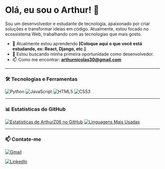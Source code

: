 # Olá, eu sou o Arthur! 👋

Sou um desenvolvedor e estudante de tecnologia, apaixonado por criar soluções e transformar ideias em código. Atualmente, estou focado no ecossistema Web, trabalhando com as tecnologias que mais gosto.

- 🌱 Atualmente estou aprendendo **[Coloque aqui o que você está estudando, ex: React, Django, etc.]**
- 🔭 Estou buscando minha primeira oportunidade como desenvolvedor.
- 📫 Como me encontrar: **arthurnicolas30@gmail.com**

---

### 🛠️ Tecnologias e Ferramentas

![Python](https://img.shields.io/badge/Python-3776AB?style=for-the-badge&logo=python&logoColor=white)
![JavaScript](https://img.shields.io/badge/JavaScript-F7DF1E?style=for-the-badge&logo=javascript&logoColor=black)
![HTML5](https://img.shields.io/badge/HTML5-E34F26?style=for-the-badge&logo=html5&logoColor=white)
![CSS3](https://img.shields.io/badge/CSS3-1572B6?style=for-the-badge&logo=css3&logoColor=white)

---

### 📊 Estatísticas do GitHub

[![Estatísticas de ArthurZ06 no GitHub](https://github-readme-stats.vercel.app/api?username=ArthurZ06&show_icons=true&theme=dark&include_all_commits=true&count_private=true)](https://github.com/ArthurZ06)
[![Linguagens Mais Usadas](https://github-readme-stats.vercel.app/api/top-langs/?username=ArthurZ06&layout=compact&langs_count=7&theme=dark)](https://github.com/ArthurZ06)

---

### 📫 Contate-me

[![Gmail](https://img.shields.io/badge/-Gmail-%23333?style=for-the-badge&logo=gmail&logoColor=white)](mailto:arthurnicolas30@gmail.com)

[![LinkedIn](https://img.shields.io/badge/-LinkedIn-%230077B5?style=for-the-badge&logo=linkedin&logoColor=white)](https://www.linkedin.com/in/arthur-nicolas-1091a4265/)


